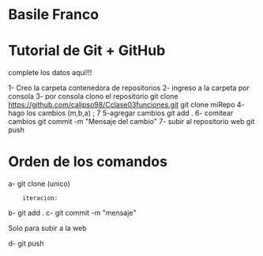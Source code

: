 # Basile Franco
# Tutorial de Git + GitHub

complete los datos aquí!!!

1- Creo la carpeta contenedora de repositorios
2- ingreso a la carpeta por consola
3- por consola clono el repositorio 
        git clone https://github.com/calipso98/Cclase03funciones.git
        git clone miRepo
4- hago los cambios (m,b,a) ; 7
5-agregar cambios 
    git add .
6- comitear cambios
    git commit -m "Mensaje del cambio"
7- subir al repositorio web
    git push



# Orden de los comandos

a- git clone (unico)

        iteracion:
b- git add .
c- git commit -m "mensaje"

Solo para subir a la web

d- git push

